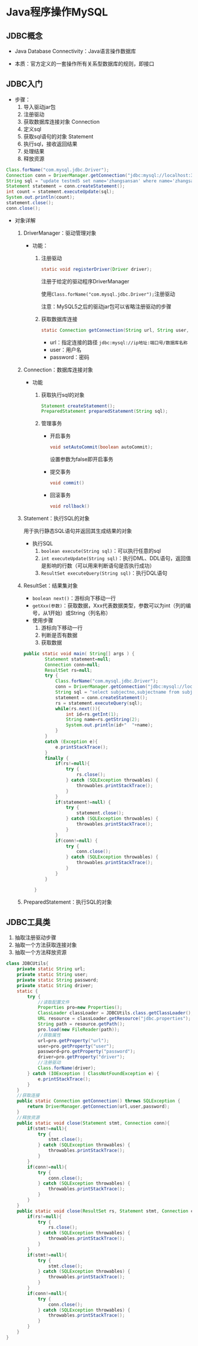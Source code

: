 # Java程序操作MySQL

## JDBC概念

-   Java Database Connectivity：Java语言操作数据库

-   本质：官方定义的一套操作所有关系型数据库的规则，即接口

## JDBC入门

-   步骤：
    1.  导入驱动jar包
    2.  注册驱动
    3.  获取数据库连接对象 Connection
    4.  定义sql
    5.  获取sql语句的对象 Statement
    6.  执行sql，接收返回结果
    7.  处理结果
    8.  释放资源

```java
Class.forName("com.mysql.jdbc.Driver");
Connection conn = DriverManager.getConnection("jdbc:mysql://localhost:3306/school", "root", "123456");
String sql = "update testmd5 set name='zhangsansan' where name='zhangsan'";
Statement statement = conn.createStatement();
int count = statement.executeUpdate(sql);
System.out.println(count);
statement.close();
conn.close();
```

-   对象详解

    1.  DriverManager：驱动管理对象

        -   功能：

            1.  注册驱动

                ```java
                static void registerDriver(Driver driver);
                ```

                注册于给定的驱动程序DriverManager

                使用`Class.forName("com.mysql.jdbc.Driver");`注册驱动

                注意：MySQL5之后的驱动jar包可以省略注册驱动的步骤

            2.  获取数据库连接

                ```java
                static Connection getConnection(String url, String user, String password);
                ```

                -   url：指定连接的路径 `jdbc:mysql://ip地址:端口号/数据库名称`
                -   user：用户名
                -   password：密码

    2.  Connection：数据库连接对象

        -   功能

            1.  获取执行sql的对象

                ```java
                Statement createStatement();
                PreparedStatement preparedStatement(String sql);
                ```

            2.  管理事务

                -   开启事务

                    ```java
                    void setAutoCommit(boolean autoCommit);
                    ```

                    设置参数为false即开启事务

                -   提交事务

                    ```java
                    void commit()
                    ```

                -   回滚事务

                    ```java
                    void rollback()
                    ```

    3.  Statement：执行SQL的对象

        用于执行静态SQL语句并返回其生成结果的对象

        -   执行SQL
            1.  `boolean execute(String sql)`：可以执行任意的sql
            2.  `int executeUpdate(String sql)`：执行DML、DDL语句，返回值是影响的行数（可以用来判断语句是否执行成功）
            3.  `ResultSet executeQuery(String sql)`：执行DQL语句

    4.  ResultSet：结果集对象

        -   `boolean next()`：游标向下移动一行
        -   `getXxx(参数)`：获取数据，Xxx代表数据类型，参数可以为int（列的编号，从1开始）或String（列名称）
        -   使用步骤
            1.  游标向下移动一行
            2.  判断是否有数据
            3.  获取数据

        ```java
        public static void main( String[] args ) {
                Statement statement=null;
                Connection conn=null;
                ResultSet rs=null;
                try {
                    Class.forName("com.mysql.jdbc.Driver");
                    conn = DriverManager.getConnection("jdbc:mysql://localhost:3306/school", "root", "123456");
                    String sql = "select subjectno,subjectname from subject";
                    statement = conn.createStatement();
                    rs = statement.executeQuery(sql);
                    while(rs.next()){
                        int id=rs.getInt(1);
                        String name=rs.getString(2);
                        System.out.println(id+"  "+name);
                    }
                }
                catch (Exception e){
                    e.printStackTrace();
                }
                finally {
                    if(rs!=null){
                        try {
                            rs.close();
                        } catch (SQLException throwables) {
                            throwables.printStackTrace();
                        }
                    }
                    if(statement!=null) {
                        try {
                            statement.close();
                        } catch (SQLException throwables) {
                            throwables.printStackTrace();
                        }
                    }
                    if(conn!=null) {
                        try {
                            conn.close();
                        } catch (SQLException throwables) {
                            throwables.printStackTrace();
                        }
                    }
                }
        
            }
        ```

    5.  PreparedStatement：执行SQL的对象

## JDBC工具类

1.  抽取注册驱动步骤
2.  抽取一个方法获取连接对象
3.  抽取一个方法释放资源

```java
class JDBCUtils{
    private static String url;
    private static String user;
    private static String password;
    private static String driver;
    static {
        try {
            //读取配置文件
            Properties pro=new Properties();
            ClassLoader classLoader = JDBCUtils.class.getClassLoader();
            URL resource = classLoader.getResource("jdbc.properties");
            String path = resource.getPath();
            pro.load(new FileReader(path));
            //获取属性
            url=pro.getProperty("url");
            user=pro.getProperty("user");
            password=pro.getProperty("password");
            driver=pro.getProperty("driver");
            //注册驱动
            Class.forName(driver);
        } catch (IOException | ClassNotFoundException e) {
            e.printStackTrace();
        }
    }
    //获取连接
    public static Connection getConnection() throws SQLException {
        return DriverManager.getConnection(url,user,password);
    }
    //释放资源
    public static void close(Statement stmt, Connection conn){
        if(stmt!=null){
            try {
                stmt.close();
            } catch (SQLException throwables) {
                throwables.printStackTrace();
            }
        }
        if(conn!=null){
            try {
                conn.close();
            } catch (SQLException throwables) {
                throwables.printStackTrace();
            }
        }
    }
    public static void close(ResultSet rs, Statement stmt, Connection conn){
        if(rs!=null){
            try {
                rs.close();
            } catch (SQLException throwables) {
                throwables.printStackTrace();
            }
        }
        if(stmt!=null){
            try {
                stmt.close();
            } catch (SQLException throwables) {
                throwables.printStackTrace();
            }
        }
        if(conn!=null){
            try {
                conn.close();
            } catch (SQLException throwables) {
                throwables.printStackTrace();
            }
        }
    }
}
```

